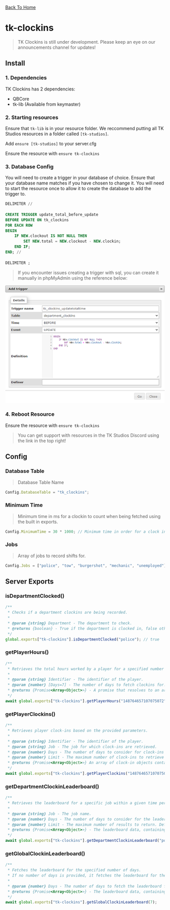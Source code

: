 <script>
    document.CustomTitle = "Home2"
</script>

[Back To Home](/)

# tk-clockins

> TK Clockins is still under development. Please keep an eye on our announcements channel for updates!

## Install

### 1. Dependencies

TK Clockins has 2 dependencies:

- QBCore
- tk-lib (Available from keymaster)

### 2. Starting resources

Ensure that `tk-lib` is in your resource folder. We reccommend putting all TK Studios resources in a folder called `[tk-studios]`.

Add `ensure [tk-studios]` to your server.cfg

Ensure the resource with `ensure tk-clockins`

### 3. Database Config

You will need to create a trigger in your database of choice. Ensure that your database name matches if you have chosen to change it. You will need to start the resource once to allow it to create the database to add the trigger to.

```sql
DELIMITER //

CREATE TRIGGER update_total_before_update
BEFORE UPDATE ON tk_clockins
FOR EACH ROW
BEGIN
    IF NEW.clockout IS NOT NULL THEN
        SET NEW.total = NEW.clockout - NEW.clockin;
    END IF;
END; //

DELIMITER ;
```

> If you encounter issues creating a trigger with sql, you can create it manually in phpMyAdmin using the reference below:

<div class="img-gallery">
    <img class="img-gallery-item" src="./assets/tk-clockins/trigger.png">
</div>

### 4. Reboot Resource

Ensure the resource with `ensure tk-clockins`

> You can get support with resources in the TK Studios Discord using the link in the top right!

## Config

### Database Table

> Database Table Name

```js
Config.DatabaseTable = "tk_clockins";
```

### Minimum Time

> Minimum time in ms for a clockin to count when being fetched using the built in exports.

```js
Config.MinimumTime = 30 * 1000; // Minimum time in order for a clock in to count. (IN MS)
```

### Jobs

> Array of jobs to record shifts for.

```js
Config.Jobs = ["police", "tow", "burgershot", "mechanic", "unemployed"];
```

## Server Exports

### isDepartmentClocked()

```js
/**
 * Checks if a department clockins are being recorded.
 *
 * @param {string} Department - The department to check.
 * @returns {boolean} - True if the department is clocked in, false otherwise.
 */
global.exports["tk-clockins"].isDepartmentClocked("police"); // true
```

### getPlayerHours()

```js
/**
 * Retrieves the total hours worked by a player for a specified number of days.
 *
 * @param {string} Identifier - The identifier of the player.
 * @param {number} [Days=7] - The number of days to fetch clockins for. Defaults to 7 if not provided.
 * @returns {Promise<Array<Object>>} - A promise that resolves to an array of objects containing job and totalTime.
 */
await global.exports["tk-clockins"].getPlayerHours("148764657107075072", 7);
```

### getPlayerClockins()

```js
/**
 * Retrieves player clock-ins based on the provided parameters.
 *
 * @param {string} Identifier - The identifier of the player.
 * @param {string} Job - The job for which clock-ins are retrieved.
 * @param {number} Days - The number of days to consider for clock-ins (default: 7).
 * @param {number} Limit - The maximum number of clock-ins to retrieve (default: 10).
 * @returns {Promise<Array<Object>>} An array of clock-in objects containing job, startTime, and totalTime.
 */
await global.exports["tk-clockins"].getPlayerClockins("148764657107075072", "police", 7, 20);
```

### getDepartmentClockinLeaderboard()

```js
/**
 * Retrieves the leaderboard for a specific job within a given time period.
 *
 * @param {string} Job - The job name.
 * @param {number} Days - The number of days to consider for the leaderboard. Defaults to 7 days if not provided.
 * @param {number} Limit - The maximum number of results to return. Defaults to 10 if not provided.
 * @returns {Promise<Array<Object>>} - The leaderboard data, containing the identifier, total time, and rank for each department.
 */
await global.exports["tk-clockins"].getDepartmentClockinLeaderboard("police", 7, 20);
```

### getGlobalClockinLeaderboard()

```js
/**
 * Fetches the leaderboard for the specified number of days.
 * If no number of days is provided, it fetches the leaderboard for the last 7 days.
 *
 * @param {number} Days - The number of days to fetch the leaderboard for.
 * @returns {Promise<Array<Object>>} - The leaderboard data, containing job and total time.
 */
await global.exports["tk-clockins"].getGlobalClockinLeaderboard(7);
```
